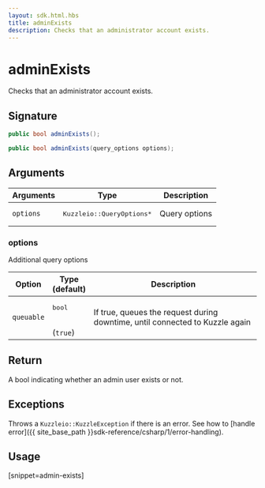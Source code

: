 ```yaml
---
layout: sdk.html.hbs
title: adminExists
description: Checks that an administrator account exists.
---
```


# adminExists

Checks that an administrator account exists.

## Signature

```csharp
public bool adminExists();

public bool adminExists(query_options options);

```

## Arguments

| Arguments | Type          | Description       |
| --------- | ------------- | ------------------|
| `options` | <pre>Kuzzleio::QueryOptions\*</pre> | Query options |

### options

Additional query options

| Option     | Type<br/>(default)   | Description  |
| ---------- | ------- | -------------- |
| `queuable` | <pre>bool</pre><br/>(`true`) | If true, queues the request during downtime, until connected to Kuzzle again |

## Return

A bool indicating whether an admin user exists or not.

## Exceptions

Throws a `Kuzzleio::KuzzleException` if there is an error. See how to [handle error]({{ site_base_path }}sdk-reference/csharp/1/error-handling).

## Usage

[snippet=admin-exists]
